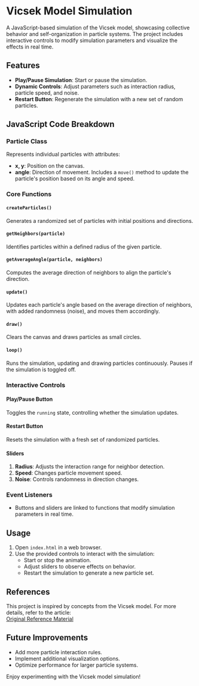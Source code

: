 # Vicsek Model Simulation

A JavaScript-based simulation of the Vicsek model, showcasing collective behavior and self-organization in particle systems. The project includes interactive controls to modify simulation parameters and visualize the effects in real time.

## Features
- **Play/Pause Simulation**: Start or pause the simulation.
- **Dynamic Controls**: Adjust parameters such as interaction radius, particle speed, and noise.
- **Restart Button**: Regenerate the simulation with a new set of random particles.

## JavaScript Code Breakdown

### Particle Class
Represents individual particles with attributes:
- **x, y**: Position on the canvas.
- **angle**: Direction of movement.
Includes a `move()` method to update the particle's position based on its angle and speed.

### Core Functions
#### `createParticles()`
Generates a randomized set of particles with initial positions and directions.

#### `getNeighbors(particle)`
Identifies particles within a defined radius of the given particle.

#### `getAverageAngle(particle, neighbors)`
Computes the average direction of neighbors to align the particle's direction.

#### `update()`
Updates each particle's angle based on the average direction of neighbors, with added randomness (noise), and moves them accordingly.

#### `draw()`
Clears the canvas and draws particles as small circles.

#### `loop()`
Runs the simulation, updating and drawing particles continuously. Pauses if the simulation is toggled off.

### Interactive Controls
#### Play/Pause Button
Toggles the `running` state, controlling whether the simulation updates.

#### Restart Button
Resets the simulation with a fresh set of randomized particles.

#### Sliders
1. **Radius**: Adjusts the interaction range for neighbor detection.
2. **Speed**: Changes particle movement speed.
3. **Noise**: Controls randomness in direction changes.

### Event Listeners
- Buttons and sliders are linked to functions that modify simulation parameters in real time.

## Usage
1. Open `index.html` in a web browser.
2. Use the provided controls to interact with the simulation:
   - Start or stop the animation.
   - Adjust sliders to observe effects on behavior.
   - Restart the simulation to generate a new particle set.

## References
This project is inspired by concepts from the Vicsek model. For more details, refer to the article:  
[Original Reference Material](https://thebiophysicist.kglmeridian.com/view/journals/biop/4/1/article-p30.xml#d7328640e311)

## Future Improvements
- Add more particle interaction rules.
- Implement additional visualization options.
- Optimize performance for larger particle systems.

Enjoy experimenting with the Vicsek model simulation!
